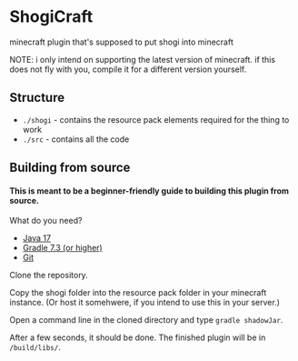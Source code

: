 # ShogiCraft
minecraft plugin that's supposed to put shogi into minecraft

NOTE: i only intend on supporting the latest version of minecraft. if this does not fly with you, compile it for a different version yourself.

## Structure
- `./shogi` - contains the resource pack elements required for the thing to work
- `./src` - contains all the code

## Building from source
#### This is meant to be a beginner-friendly guide to building this plugin from source.
What do you need? 
- [Java 17](https://adoptium.net/?variant=openjdk17&jvmVariant=hotspot)
- [Gradle 7.3 (or higher)](https://gradle.org)
- [Git](https://git-scm.com)

Clone the repository.

Copy the shogi folder into the resource pack folder in your minecraft instance. (Or host it somehwere, if you intend to use this in your server.)

Open a command line in the cloned directory and type `gradle shadowJar`.

After a few seconds, it should be done. The finished plugin will be in `/build/libs/`.